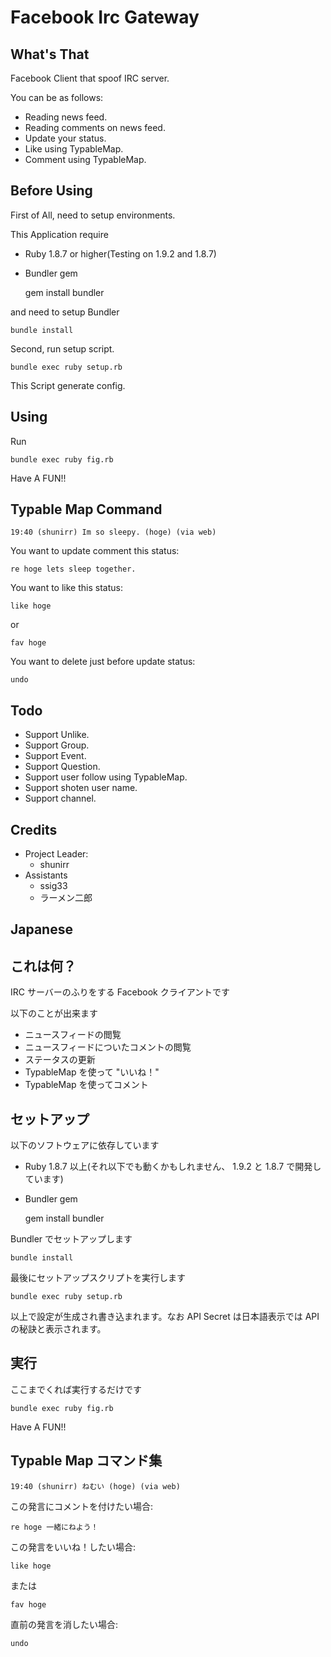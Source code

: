 # Facebook Irc Gateway

## What's That
Facebook Client that spoof IRC server.

You can be as follows:

- Reading news feed.
- Reading comments on news feed.
- Update your status.
- Like using TypableMap.
- Comment using TypableMap.

## Before Using
First of All, need to setup environments.

This Application require

- Ruby 1.8.7 or higher(Testing on 1.9.2 and 1.8.7)
- Bundler gem

    gem install bundler

and need to setup Bundler

    bundle install

Second, run setup script.

    bundle exec ruby setup.rb

This Script generate config.

## Using
Run

    bundle exec ruby fig.rb

Have A FUN!!

## Typable Map Command

    19:40 (shunirr) Im so sleepy. (hoge) (via web)

You want to update comment this status:

    re hoge lets sleep together.

You want to like this status:

    like hoge

or 

    fav hoge

You want to delete just before update status:

    undo

## Todo
- Support Unlike.
- Support Group.
- Support Event.
- Support Question.
- Support user follow using TypableMap.
- Support shoten user name.
- Support channel.

## Credits
- Project Leader:
  - shunirr
- Assistants
  - ssig33
  - ラーメン二郎


## Japanese
## これは何？
IRC サーバーのふりをする Facebook クライアントです

以下のことが出来ます

- ニュースフィードの閲覧
- ニュースフィードについたコメントの閲覧
- ステータスの更新
- TypableMap を使って "いいね！"
- TypableMap を使ってコメント

## セットアップ
以下のソフトウェアに依存しています

- Ruby 1.8.7 以上(それ以下でも動くかもしれません、 1.9.2 と 1.8.7 で開発しています)
- Bundler gem

    gem install bundler

Bundler でセットアップします

    bundle install

最後にセットアップスクリプトを実行します

    bundle exec ruby setup.rb

以上で設定が生成され書き込まれます。なお API Secret は日本語表示では API の秘訣と表示されます。

## 実行
ここまでくれば実行するだけです

    bundle exec ruby fig.rb

Have A FUN!!

## Typable Map コマンド集

    19:40 (shunirr) ねむい (hoge) (via web)

この発言にコメントを付けたい場合:

    re hoge 一緒にねよう！

この発言をいいね！したい場合:

    like hoge

または

    fav hoge

直前の発言を消したい場合:

    undo


